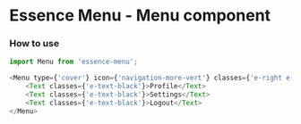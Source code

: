 # Essence Menu - Menu component

### How to use

```js
import Menu from 'essence-menu';

<Menu type={'cover'} icon={'navigation-more-vert'} classes={'e-right e-text-white e-background-cyan-400'}>
	<Text classes={'e-text-black'}>Profile</Text>
	<Text classes={'e-text-black'}>Settings</Text>
	<Text classes={'e-text-black'}>Logout</Text>
</Menu>
```